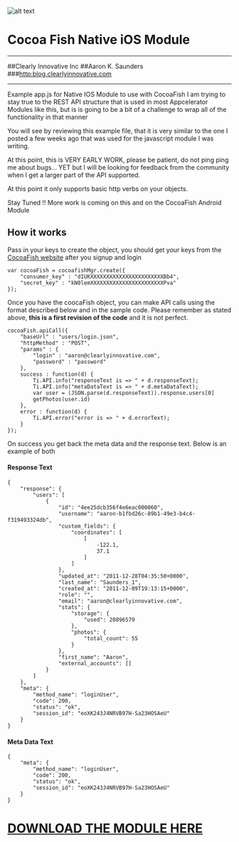 ![alt text](http://clearlyinnovative.com/images/logo_transparent.png "Title")

# Cocoa Fish Native iOS Module

---

##Clearly Innovative Inc
##Aaron K. Saunders
###[http:blog.clearlyinnovative.com](http:blog.clearlyinnovative.com)

---

 Example app.js for Native IOS Module to use with CocoaFish
 I am trying to stay true to the REST API structure that is used
 in most Appcelerator Modules like this, but is is going to be
 a bit of a challenge to wrap all of the functionality in that manner

 You will see by reviewing this example file, that it is very similar
 to the one I posted a few weeks ago that was used for the javascript 
 module I was writing.

 At this point, this is VERY EARLY WORK, please be patient, do not ping
 ping me about bugs... YET but I will be looking for feedback from the 
 community when I get a larger part of the API supported.

 At this point it only supports basic http verbs on your objects.

 Stay Tuned !! More work is coming on this and on the CocoaFish 
 Android Module 

## How it works

Pass in your keys to create the object, you should get your keys from the 
[CocoaFish website](www.cocoafish.com) after you signup and login

    var cocoaFish = cocoafishMgr.create({
	    "consumer_key" : "dIUKXXXXXXXXXXXXXXXXXXXXXXXBb4",
	    "secret_key" : "kN0lemXXXXXXXXXXXXXXXXXXXXXXXPva"
    });


Once you have the coocaFish object, you can make API calls using the format described below and in the sample code. Please remember as stated above, **this is a first revision of the code** and it is not perfect.

    cocoaFish.apiCall({
	    "baseUrl" : "users/login.json",
	    "httpMethod" : "POST",
	    "params" : {
		    "login" : "aaron@clearlyinnovative.com",
		    "password" : "password"
	    },
	    success : function(d) {
		    Ti.API.info("responseText is => " + d.responseText);
		    Ti.API.info("metaDataText is => " + d.metaDataText);
		    var user = (JSON.parse(d.responseText)).response.users[0]
		    getPhotos(user.id) 
	    },
	    error : function(d) {
		    Ti.API.error("error is => " + d.errorText);
	    }
    });

On success you get back the meta data and the response text. Below is an example of both

#### Response Text
    {
        "response": {
            "users": [
                {
                    "id": "4ee25dcb356f4e6eac000060",
                    "username": "aaron-b1fbd26c-89b1-49e3-b4c4-f319493324db",
                    "custom_fields": {
                        "coordinates": [
                            [
                                -122.1,
                                37.1
                            ]
                        ]
                    },
                    "updated_at": "2011-12-28T04:35:50+0000",
                    "last_name": "Saunders_1",
                    "created_at": "2011-12-09T19:13:15+0000",
                    "role": "",
                    "email": "aaron@clearlyinnovative.com",
                    "stats": {
                        "storage": {
                            "used": 20896579
                        },
                        "photos": {
                            "total_count": 55
                        }
                    },
                    "first_name": "Aaron",
                    "external_accounts": []
                }
            ]
        },
        "meta": {
            "method_name": "loginUser",
            "code": 200,
            "status": "ok",
            "session_id": "eoXK243J4NRVB97H-Sa23HOSAeU"
        }
    }


#### Meta Data Text
    {
        "meta": {
            "method_name": "loginUser",
            "code": 200,
            "status": "ok",
            "session_id": "eoXK243J4NRVB97H-Sa23HOSAeU"
        }
    }
    
# [DOWNLOAD THE MODULE HERE](http://bit.ly/sYodsP)